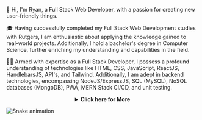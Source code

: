 👋 Hi, I'm Ryan, a Full Stack Web Developer,
with a passion for creating new user-friendly things.

🎓 Having successfully completed my Full Stack Web Development studies with Rutgers,
I am enthusiastic about applying the knowledge gained to real-world projects.
Additionally, I hold a bachelor's degree in Computer Science,
further enriching my understanding and capabilities in the field.

🧑‍💻 Armed with expertise as a Full Stack Developer,
I possess a profound understanding of technologies like HTML, CSS, JavaScript,
ReactJS, HandlebarsJS, API's, and Tailwind. Additionally, I am adept in backend technologies,
encompassing NodeJS/ExpressJS, SQL (MySQL), NoSQL databases (MongoDB), PWA, MERN Stack CI/CD,
and unit testing.


<div align="center">
  <details>
    <summary><b>Click here for More</b></summary>
  
  | Languages  | Frameworks   | Tools                          |
  | ---------  | ----------   | -------------------------------|
  | CSS3       | React        | Git, GitHub                    |
  | HTML5      | Tailwind CSS | MongoDB                        |
  | JavaScript | ReactJS      | Node.js, GraphQL               |
  | SQL        | HandlebarsJS | PWA, API's, Unit Testing       |
  |            |              | Tailwind CSS, BootStrap        |
  |            |              | Node.js, Express.js            |
  |            |              | GraphQL, PostMan Mern Stack    |
  
  </details>
</div>


![Snake animation](https://github.com/RyanEbanks/RyanEbanks/blob/output/github-contribution-grid-snake.svg)
